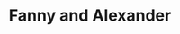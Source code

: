 ---
title: "Fanny and Alexander"

year: 1982

director: "Ingmar Bergman"

summary: "Two young children in the early 1900s experiences two or more sides of family life"

comment: "We're talking the 5 hour version here, of course."

image: "https://media.giphy.com/media/l3nWrujMp1JeT1W2Q/giphy.gif"

imdb: "https://www.imdb.com/title/tt0083922/"

quotes:
  - "Fan vad kallt det är! Eldas det inte i huset?"
  - "Vi har ingen kredit hos vedhandlaren, dass weißt du doch, mein Karlchen."
  - "Det är klart att lilla Maj ska ha sitt Kafé!"
---